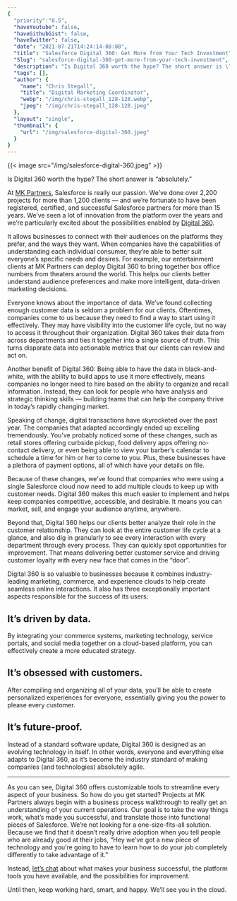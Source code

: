 ```yaml
---
{
  "priority":"0.5",
  "haveYoutube": false,
  "haveGithubGist": false,
  "haveTwitter": false,
  "date": "2021-07-21T14:24:14-08:00",
  "title": "Salesforce Digital 360: Get More from Your Tech Investment",
  "Slug": "salesforce-digital-360-get-more-from-your-tech-investment",
  "description": "Is Digital 360 worth the hype? The short answer is \"absolutely.\"",
  "tags": [],
  "author": {
    "name": "Chris Stegall",
    "title": "Digital Marketing Coordinator",
    "webp": "/img/chris-stegall_128-128.webp",
    "jpeg": "/img/chris-stegall_128-128.jpeg"
  },
  "layout": "single",
  "thumbnail": {
    "url": "/img/salesforce-digital-360.jpeg"
  }
}
---
```



{{< image src="/img/salesforce-digital-360.jpeg" >}}

Is Digital 360 worth the hype? The short answer is “absolutely.”

At [MK Partners](https://appexchange.salesforce.com/appxConsultingListingDetail?listingId=a0N30000001gF9jEAE&utm_source=mkp&utm_medium=referral&utm_campaign=logigear-mkp-tpp), Salesforce is really our passion. We’ve done over 2,200 projects for more than 1,200 clients — and we’re fortunate to have been registered, certified, and successful Salesforce partners for more than 15 years. We’ve seen a lot of innovation from the platform over the years and we’re particularly excited about the possibilities enabled by [Digital 360](https://www.salesforce.com/solutions/digital-360/overview/).

It allows businesses to connect with their audiences on the platforms they prefer, and the ways they want. When companies have the capabilities of understanding each individual consumer, they’re able to better suit everyone’s specific needs and desires. For example, our entertainment clients at MK Partners can deploy Digital 360 to bring together box office numbers from theaters around the world. This helps our clients better understand audience preferences and make more intelligent, data-driven marketing decisions.

Everyone knows about the importance of data. We’ve found collecting enough customer data is seldom a problem for our clients. Oftentimes, companies come to us because they need to find a way to start using it effectively. They may have visibility into the customer life cycle, but no way to access it throughout their organization. Digital 360 takes their data from across departments and ties it together into a single source of truth. This turns disparate data into actionable metrics that our clients can review and act on.

Another benefit of Digital 360: Being able to have the data in black-and-white, with the ability to build apps to use it more effectively, means companies no longer need to hire based on the ability to organize and recall information. Instead, they can look for people who have analysis and strategic thinking skills — building teams that can help the company thrive in today’s rapidly changing market.

Speaking of change, digital transactions have skyrocketed over the past year. The companies that adapted accordingly ended up excelling tremendously. You’ve probably noticed some of these changes, such as retail stores offering curbside pickup, food delivery apps offering no-contact delivery, or even being able to view your barber’s calendar to schedule a time for him or her to come to you. Plus, these businesses have a plethora of payment options, all of which have your details on file.

Because of these changes, we’ve found that companies who were using a single Salesforce cloud now need to add multiple clouds to keep up with customer needs. Digital 360 makes this much easier to implement and helps keep companies competitive, accessible, and desirable. It means you can market, sell, and engage your audience anytime, anywhere.

Beyond that, Digital 360 helps our clients better analyze their role in the customer relationship. They can look at the entire customer life cycle at a glance, and also dig in granularly to see every interaction with every department through every process. They can quickly spot opportunities for improvement. That means delivering better customer service and driving customer loyalty with every new face that comes in the “door”.

Digital 360 is so valuable to businesses because it combines industry-leading marketing, commerce, and experience clouds to help create seamless online interactions. It also has three exceptionally important aspects responsible for the success of its users:

It’s driven by data.
--------------------

By integrating your commerce systems, marketing technology, service portals, and social media together on a cloud-based platform, you can effectively create a more educated strategy.

It’s obsessed with customers.
-----------------------------

After compiling and organizing all of your data, you’ll be able to create personalized experiences for everyone, essentially giving you the power to please every customer.

It’s future-proof.
------------------

Instead of a standard software update, Digital 360 is designed as an evolving technology in itself. In other words, everyone and everything else adapts to Digital 360, as it’s become the industry standard of making companies (and technologies) absolutely agile.

-----------------------------------------

As you can see, Digital 360 offers customizable tools to streamline every aspect of your business. So how do you get started? Projects at MK Partners always begin with a business process walkthrough to really get an understanding of your current operations. Our goal is to take the way things work, what’s made you successful, and translate those into functional pieces of Salesforce. We’re not looking for a one-size-fits-all solution. Because we find that it doesn’t really drive adoption when you tell people who are already good at their jobs, “Hey we’ve got a new piece of technology and you’re going to have to learn how to do your job completely differently to take advantage of it.”

Instead, [let’s chat](https://appexchange.salesforce.com/appxConsultingListingDetail?listingId=a0N30000001gF9jEAE&utm_source=mkp&utm_medium=referral&utm_campaign=logigear-mkp-tpp) about what makes your business successful, the platform tools you have available, and the possibilities for improvement.

Until then, keep working hard, smart, and happy. We’ll see you in the cloud.
